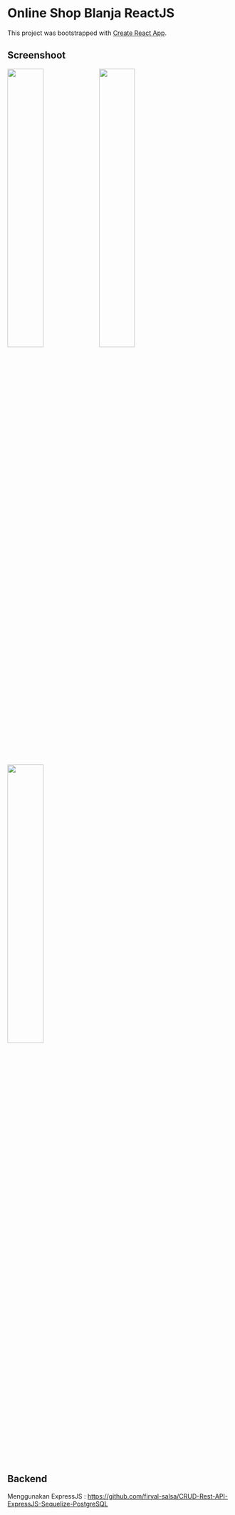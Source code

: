 # Online Shop Blanja ReactJS 

This project was bootstrapped with [Create React App](https://github.com/facebook/create-react-app).

## Screenshoot

<img src="https://res.cloudinary.com/dvehyvk3d/image/upload/v1631118488/samples/blanja/signup_lf9lj6.png" align="" height="40%" width="40%" >
<img src="https://res.cloudinary.com/dvehyvk3d/image/upload/v1631118491/samples/blanja/home_rxvcgy.png" align="" height="40%" width="40%" >
<img src="https://res.cloudinary.com/dvehyvk3d/image/upload/v1631118489/samples/blanja/detailproduct_gt2nc7.png" align="" height="40%" width="40%" >

## Backend
  Menggunakan ExpressJS : https://github.com/firyal-salsa/CRUD-Rest-API-ExpressJS-Sequelize-PostgreSQL
